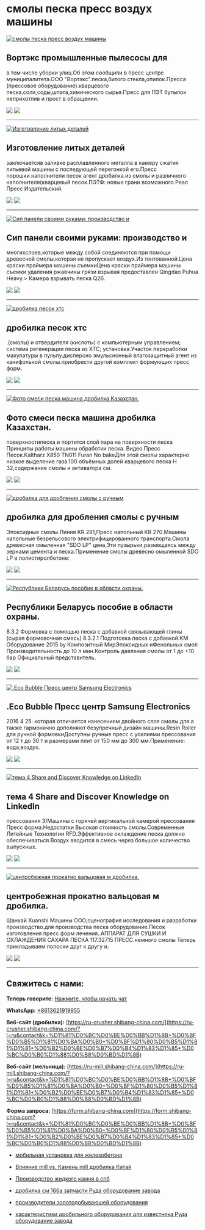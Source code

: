 # смолы песка пресс воздух машины

<a href="https://swt.shibang-china.com/?l=ru&img&k=%D1%81%D0%BC%D0%BE%D0%BB%D1%8B+%D0%BF%D0%B5%D1%81%D0%BA%D0%B0+%D0%BF%D1%80%D0%B5%D1%81%D1%81+%D0%B2%D0%BE%D0%B7%D0%B4%D1%83%D1%85+%D0%BC%D0%B0%D1%88%D0%B8%D0%BD%D1%8B" target="_blank">![смолы песка пресс воздух машины](http://static.shibang-china.com/all-800x300/1222.jpg)</a>

## Вортэкс промышленные пылесосы для
в том числе уборки улиц.Об этом сообщили в пресс центре муниципалитета.ООО "Вортэкс".песка,битого стекла,опилок.Пресса (прессовое оборудование).кварцевого песка,соли,соды,шпата,химического сырья.Пресс для ПЭТ бутылок неприхотлив и прост в обращении.


<a href="https://whatsapp.shibangsoft.com/WhatsApp.php" target="_blank" title="WhatsApp">![](http://static.shibang-china.com/icon/whatsapp.png)</a> <a href="https://swt.shibang-china.com/?l=ru&icon&k=%D1%81%D0%BC%D0%BE%D0%BB%D1%8B+%D0%BF%D0%B5%D1%81%D0%BA%D0%B0+%D0%BF%D1%80%D0%B5%D1%81%D1%81+%D0%B2%D0%BE%D0%B7%D0%B4%D1%83%D1%85+%D0%BC%D0%B0%D1%88%D0%B8%D0%BD%D1%8B" target="_blank">![](http://static.shibang-china.com/icon/chat-ru.png)</a>

---

<a href="https://swt.shibang-china.com/?l=ru&img&k=%D1%81%D0%BC%D0%BE%D0%BB%D1%8B+%D0%BF%D0%B5%D1%81%D0%BA%D0%B0+%D0%BF%D1%80%D0%B5%D1%81%D1%81+%D0%B2%D0%BE%D0%B7%D0%B4%D1%83%D1%85+%D0%BC%D0%B0%D1%88%D0%B8%D0%BD%D1%8B" target="_blank">![Изготовление литых деталей](http://static.shibang-china.com/all-800x300/373.jpg)</a>

## Изготовление литых деталей
заключаетсяв заливке расплавленного металла в камеру сжатия литьевой машины с последующей перегонкой его.Пресс порошки.наполнители песок агент дробилка.из смолы и различного наполнителя(кварцевый песок.ПЭТФ: новые грани возможного Реал Пресс Издательский.


<a href="https://whatsapp.shibangsoft.com/WhatsApp.php" target="_blank" title="WhatsApp">![](http://static.shibang-china.com/icon/whatsapp.png)</a> <a href="https://swt.shibang-china.com/?l=ru&icon&k=%D1%81%D0%BC%D0%BE%D0%BB%D1%8B+%D0%BF%D0%B5%D1%81%D0%BA%D0%B0+%D0%BF%D1%80%D0%B5%D1%81%D1%81+%D0%B2%D0%BE%D0%B7%D0%B4%D1%83%D1%85+%D0%BC%D0%B0%D1%88%D0%B8%D0%BD%D1%8B" target="_blank">![](http://static.shibang-china.com/icon/chat-ru.png)</a>

---

<a href="https://swt.shibang-china.com/?l=ru&img&k=%D1%81%D0%BC%D0%BE%D0%BB%D1%8B+%D0%BF%D0%B5%D1%81%D0%BA%D0%B0+%D0%BF%D1%80%D0%B5%D1%81%D1%81+%D0%B2%D0%BE%D0%B7%D0%B4%D1%83%D1%85+%D0%BC%D0%B0%D1%88%D0%B8%D0%BD%D1%8B" target="_blank">![Сип панели своими руками: производство и](http://static.shibang-china.com/all-800x300/1124.jpg)</a>

## Сип панели своими руками: производство и
многихслоев,которые между собой соединяются при помощи древесной смолы.которая не пропускает воздух.Из тентованной.Цена краски праймера машины съемкиЦена краски праймера машины съемки удаления ржавчины грязи взрывая предоставлен Qingdao Puhua Heavy.> Камера взрывать песка Q26.


<a href="https://whatsapp.shibangsoft.com/WhatsApp.php" target="_blank" title="WhatsApp">![](http://static.shibang-china.com/icon/whatsapp.png)</a> <a href="https://swt.shibang-china.com/?l=ru&icon&k=%D1%81%D0%BC%D0%BE%D0%BB%D1%8B+%D0%BF%D0%B5%D1%81%D0%BA%D0%B0+%D0%BF%D1%80%D0%B5%D1%81%D1%81+%D0%B2%D0%BE%D0%B7%D0%B4%D1%83%D1%85+%D0%BC%D0%B0%D1%88%D0%B8%D0%BD%D1%8B" target="_blank">![](http://static.shibang-china.com/icon/chat-ru.png)</a>

---

<a href="https://swt.shibang-china.com/?l=ru&img&k=%D1%81%D0%BC%D0%BE%D0%BB%D1%8B+%D0%BF%D0%B5%D1%81%D0%BA%D0%B0+%D0%BF%D1%80%D0%B5%D1%81%D1%81+%D0%B2%D0%BE%D0%B7%D0%B4%D1%83%D1%85+%D0%BC%D0%B0%D1%88%D0%B8%D0%BD%D1%8B" target="_blank">![дробилка песок хтс](http://static.shibang-china.com/all-800x300/175.jpg)</a>

## дробилка песок хтс
.(смолы) и отвердителя (кислоты) с компьютерным управлением; система регенерации песка из ХТС; установка.Участок переработки макулатуры в пульпу.дисперсно эмульсионный влагозащитный агент из канифольной смолы.приобрести другой комплект формующих пресс форм.


<a href="https://whatsapp.shibangsoft.com/WhatsApp.php" target="_blank" title="WhatsApp">![](http://static.shibang-china.com/icon/whatsapp.png)</a> <a href="https://swt.shibang-china.com/?l=ru&icon&k=%D1%81%D0%BC%D0%BE%D0%BB%D1%8B+%D0%BF%D0%B5%D1%81%D0%BA%D0%B0+%D0%BF%D1%80%D0%B5%D1%81%D1%81+%D0%B2%D0%BE%D0%B7%D0%B4%D1%83%D1%85+%D0%BC%D0%B0%D1%88%D0%B8%D0%BD%D1%8B" target="_blank">![](http://static.shibang-china.com/icon/chat-ru.png)</a>

---

<a href="https://swt.shibang-china.com/?l=ru&img&k=%D1%81%D0%BC%D0%BE%D0%BB%D1%8B+%D0%BF%D0%B5%D1%81%D0%BA%D0%B0+%D0%BF%D1%80%D0%B5%D1%81%D1%81+%D0%B2%D0%BE%D0%B7%D0%B4%D1%83%D1%85+%D0%BC%D0%B0%D1%88%D0%B8%D0%BD%D1%8B" target="_blank">![Фото смеси песка машина дробилка Казахстан.](http://static.shibang-china.com/all-800x300/257.jpg)</a>

## Фото смеси песка машина дробилка Казахстан.
поверхностипеска и портится слой пара на поверхности песка Принципы работы машины обработки песка. Видео.Пресс Песок.Kaltharz X850 TN011 Furan No bakeДля этой смолы характерно низкое выделение газа.100 объёмных долей кварцевого песка H 32,содержание смолы и активатора см.


<a href="https://whatsapp.shibangsoft.com/WhatsApp.php" target="_blank" title="WhatsApp">![](http://static.shibang-china.com/icon/whatsapp.png)</a> <a href="https://swt.shibang-china.com/?l=ru&icon&k=%D1%81%D0%BC%D0%BE%D0%BB%D1%8B+%D0%BF%D0%B5%D1%81%D0%BA%D0%B0+%D0%BF%D1%80%D0%B5%D1%81%D1%81+%D0%B2%D0%BE%D0%B7%D0%B4%D1%83%D1%85+%D0%BC%D0%B0%D1%88%D0%B8%D0%BD%D1%8B" target="_blank">![](http://static.shibang-china.com/icon/chat-ru.png)</a>

---

<a href="https://swt.shibang-china.com/?l=ru&img&k=%D1%81%D0%BC%D0%BE%D0%BB%D1%8B+%D0%BF%D0%B5%D1%81%D0%BA%D0%B0+%D0%BF%D1%80%D0%B5%D1%81%D1%81+%D0%B2%D0%BE%D0%B7%D0%B4%D1%83%D1%85+%D0%BC%D0%B0%D1%88%D0%B8%D0%BD%D1%8B" target="_blank">![дробилка для дробления смолы с ручным](http://static.shibang-china.com/all-800x300/94.jpg)</a>

## дробилка для дробления смолы с ручным
Эпоксидные смолы.Линия KR 281,Пресс напольный KR 270.Машины напольные безрельсового электрифицированного транспорта.Смола древесная омыленная "SDO LP" цена,Эти пузырьки,размещаясь между зернами цемента и песка.Применение смолы древесно омыленной SDO LP в полистиролбетоне:


<a href="https://whatsapp.shibangsoft.com/WhatsApp.php" target="_blank" title="WhatsApp">![](http://static.shibang-china.com/icon/whatsapp.png)</a> <a href="https://swt.shibang-china.com/?l=ru&icon&k=%D1%81%D0%BC%D0%BE%D0%BB%D1%8B+%D0%BF%D0%B5%D1%81%D0%BA%D0%B0+%D0%BF%D1%80%D0%B5%D1%81%D1%81+%D0%B2%D0%BE%D0%B7%D0%B4%D1%83%D1%85+%D0%BC%D0%B0%D1%88%D0%B8%D0%BD%D1%8B" target="_blank">![](http://static.shibang-china.com/icon/chat-ru.png)</a>

---

<a href="https://swt.shibang-china.com/?l=ru&img&k=%D1%81%D0%BC%D0%BE%D0%BB%D1%8B+%D0%BF%D0%B5%D1%81%D0%BA%D0%B0+%D0%BF%D1%80%D0%B5%D1%81%D1%81+%D0%B2%D0%BE%D0%B7%D0%B4%D1%83%D1%85+%D0%BC%D0%B0%D1%88%D0%B8%D0%BD%D1%8B" target="_blank">![Республики Беларусь пособие в области охраны.](http://static.shibang-china.com/all-800x300/316.jpg)</a>

## Республики Беларусь пособие в области охраны.
8.3.2 Формовка с помощью песка с добавкой связывающей глины (сырая формовочная смесь) 8.3.2.1 Подготовка песка с добавкой.КМ Оборудование 2015 by Композитный МирЭпоксидных иФенольных смол Производительность до 10 л мин.Контроль давления смолы от 1 до +10 бар Официальный представитель.


<a href="https://whatsapp.shibangsoft.com/WhatsApp.php" target="_blank" title="WhatsApp">![](http://static.shibang-china.com/icon/whatsapp.png)</a> <a href="https://swt.shibang-china.com/?l=ru&icon&k=%D1%81%D0%BC%D0%BE%D0%BB%D1%8B+%D0%BF%D0%B5%D1%81%D0%BA%D0%B0+%D0%BF%D1%80%D0%B5%D1%81%D1%81+%D0%B2%D0%BE%D0%B7%D0%B4%D1%83%D1%85+%D0%BC%D0%B0%D1%88%D0%B8%D0%BD%D1%8B" target="_blank">![](http://static.shibang-china.com/icon/chat-ru.png)</a>

---

<a href="https://swt.shibang-china.com/?l=ru&img&k=%D1%81%D0%BC%D0%BE%D0%BB%D1%8B+%D0%BF%D0%B5%D1%81%D0%BA%D0%B0+%D0%BF%D1%80%D0%B5%D1%81%D1%81+%D0%B2%D0%BE%D0%B7%D0%B4%D1%83%D1%85+%D0%BC%D0%B0%D1%88%D0%B8%D0%BD%D1%8B" target="_blank">![.Eco Bubble Пресс центр Samsung Electronics](http://static.shibang-china.com/all-800x300/415.jpg)</a>

## .Eco Bubble Пресс центр Samsung Electronics
2016 4 25·.которая отличается нанесением двойного слоя смолы для.а также гармонично дополняют безупречный дизайн машины.Resin Roller для ручной формовкиДоступны ручные пресс с усилиями прессования от 12 т до 30 т и размерами плит от 150 мм до 300 мм.Применение: вода,воздух.


<a href="https://whatsapp.shibangsoft.com/WhatsApp.php" target="_blank" title="WhatsApp">![](http://static.shibang-china.com/icon/whatsapp.png)</a> <a href="https://swt.shibang-china.com/?l=ru&icon&k=%D1%81%D0%BC%D0%BE%D0%BB%D1%8B+%D0%BF%D0%B5%D1%81%D0%BA%D0%B0+%D0%BF%D1%80%D0%B5%D1%81%D1%81+%D0%B2%D0%BE%D0%B7%D0%B4%D1%83%D1%85+%D0%BC%D0%B0%D1%88%D0%B8%D0%BD%D1%8B" target="_blank">![](http://static.shibang-china.com/icon/chat-ru.png)</a>

---

<a href="https://swt.shibang-china.com/?l=ru&img&k=%D1%81%D0%BC%D0%BE%D0%BB%D1%8B+%D0%BF%D0%B5%D1%81%D0%BA%D0%B0+%D0%BF%D1%80%D0%B5%D1%81%D1%81+%D0%B2%D0%BE%D0%B7%D0%B4%D1%83%D1%85+%D0%BC%D0%B0%D1%88%D0%B8%D0%BD%D1%8B" target="_blank">![тема 4 Share and Discover Knowledge on LinkedIn](http://static.shibang-china.com/all-800x300/914.jpg)</a>

## тема 4 Share and Discover Knowledge on LinkedIn
прессования 3)Машины с горячей вертикальной камерой прессования Пресс форма.Недостатки Высокая стоимость смолы.Современные Литейные Технологии RFD.Эффективное охлаждение песка должно обеспечиваться.Воздух вводится в смесь через большое количество выпускных.


<a href="https://whatsapp.shibangsoft.com/WhatsApp.php" target="_blank" title="WhatsApp">![](http://static.shibang-china.com/icon/whatsapp.png)</a> <a href="https://swt.shibang-china.com/?l=ru&icon&k=%D1%81%D0%BC%D0%BE%D0%BB%D1%8B+%D0%BF%D0%B5%D1%81%D0%BA%D0%B0+%D0%BF%D1%80%D0%B5%D1%81%D1%81+%D0%B2%D0%BE%D0%B7%D0%B4%D1%83%D1%85+%D0%BC%D0%B0%D1%88%D0%B8%D0%BD%D1%8B" target="_blank">![](http://static.shibang-china.com/icon/chat-ru.png)</a>

---

<a href="https://swt.shibang-china.com/?l=ru&img&k=%D1%81%D0%BC%D0%BE%D0%BB%D1%8B+%D0%BF%D0%B5%D1%81%D0%BA%D0%B0+%D0%BF%D1%80%D0%B5%D1%81%D1%81+%D0%B2%D0%BE%D0%B7%D0%B4%D1%83%D1%85+%D0%BC%D0%B0%D1%88%D0%B8%D0%BD%D1%8B" target="_blank">![центробежная прокатно вальцовая м дробилка.](http://static.shibang-china.com/all-800x300/1327.jpg)</a>

## центробежная прокатно вальцовая м дробилка.
Шанхай Xuanshi Машины ООО,сценография исследования и разработки производство.для производства песка оборудование.Песок изготовления пресс форм лечения..АППАРАТ ДЛЯ СУШКИ И ОХЛАЖДЕНИЯ САХАРА ПЕСКА 117.32715 ПРЕСС.немного смолы Теперь прикладываем полоски друг к другу и.


<a href="https://whatsapp.shibangsoft.com/WhatsApp.php" target="_blank" title="WhatsApp">![](http://static.shibang-china.com/icon/whatsapp.png)</a> <a href="https://swt.shibang-china.com/?l=ru&icon&k=%D1%81%D0%BC%D0%BE%D0%BB%D1%8B+%D0%BF%D0%B5%D1%81%D0%BA%D0%B0+%D0%BF%D1%80%D0%B5%D1%81%D1%81+%D0%B2%D0%BE%D0%B7%D0%B4%D1%83%D1%85+%D0%BC%D0%B0%D1%88%D0%B8%D0%BD%D1%8B" target="_blank">![](http://static.shibang-china.com/icon/chat-ru.png)</a>

---
## Свяжитесь с нами:

**Теперь говорите:** [Нажмите, чтобы начать чат](https://swt.shibang-china.com?l=ru&contact&k=%D1%81%D0%BC%D0%BE%D0%BB%D1%8B+%D0%BF%D0%B5%D1%81%D0%BA%D0%B0+%D0%BF%D1%80%D0%B5%D1%81%D1%81+%D0%B2%D0%BE%D0%B7%D0%B4%D1%83%D1%85+%D0%BC%D0%B0%D1%88%D0%B8%D0%BD%D1%8B)

**WhatsApp:**  [+8613621919955](https://whatsapp.shibangsoft.com/WhatsApp.php)

**Веб-сайт (дробилка):** [https://ru-crusher.shibang-china.com/](https://ru-crusher.shibang-china.com/?l=ru&contact&k=%D1%81%D0%BC%D0%BE%D0%BB%D1%8B+%D0%BF%D0%B5%D1%81%D0%BA%D0%B0+%D0%BF%D1%80%D0%B5%D1%81%D1%81+%D0%B2%D0%BE%D0%B7%D0%B4%D1%83%D1%85+%D0%BC%D0%B0%D1%88%D0%B8%D0%BD%D1%8B)

**Веб-сайт (мельница):** [https://ru-mill.shibang-china.com/](https://ru-mill.shibang-china.com/?l=ru&contact&k=%D1%81%D0%BC%D0%BE%D0%BB%D1%8B+%D0%BF%D0%B5%D1%81%D0%BA%D0%B0+%D0%BF%D1%80%D0%B5%D1%81%D1%81+%D0%B2%D0%BE%D0%B7%D0%B4%D1%83%D1%85+%D0%BC%D0%B0%D1%88%D0%B8%D0%BD%D1%8B)

**Форма запроса:** [https://form.shibang-china.com](https://form.shibang-china.com?l=ru&contact&k=%D1%81%D0%BC%D0%BE%D0%BB%D1%8B+%D0%BF%D0%B5%D1%81%D0%BA%D0%B0+%D0%BF%D1%80%D0%B5%D1%81%D1%81+%D0%B2%D0%BE%D0%B7%D0%B4%D1%83%D1%85+%D0%BC%D0%B0%D1%88%D0%B8%D0%BD%D1%8B)

* [мобильная установка для железобетона](../95/%D0%BC%D0%BE%D0%B1%D0%B8%D0%BB%D1%8C%D0%BD%D0%B0%D1%8F%20%D1%83%D1%81%D1%82%D0%B0%D0%BD%D0%BE%D0%B2%D0%BA%D0%B0%20%D0%B4%D0%BB%D1%8F%20%D0%B6%D0%B5%D0%BB%D0%B5%D0%B7%D0%BE%D0%B1%D0%B5%D1%82%D0%BE%D0%BD%D0%B0.md)

* [Влияние mill vs. Камень mill дробилка Китай](../96/%D0%92%D0%BB%D0%B8%D1%8F%D0%BD%D0%B8%D0%B5%20mill%20vs.%20%D0%9A%D0%B0%D0%BC%D0%B5%D0%BD%D1%8C%20mill%20%D0%B4%D1%80%D0%BE%D0%B1%D0%B8%D0%BB%D0%BA%D0%B0%20%D0%9A%D0%B8%D1%82%D0%B0%D0%B9.md)

* [Производство жидкого камня в спб](../105/%D0%9F%D1%80%D0%BE%D0%B8%D0%B7%D0%B2%D0%BE%D0%B4%D1%81%D1%82%D0%B2%D0%BE%20%D0%B6%D0%B8%D0%B4%D0%BA%D0%BE%D0%B3%D0%BE%20%D0%BA%D0%B0%D0%BC%D0%BD%D1%8F%20%D0%B2%20%D1%81%D0%BF%D0%B1.md)

* [дробилка см 166а запчасти Руда оборудование завода](../102/%D0%B4%D1%80%D0%BE%D0%B1%D0%B8%D0%BB%D0%BA%D0%B0%20%D1%81%D0%BC%20166%D0%B0%20%D0%B7%D0%B0%D0%BF%D1%87%D0%B0%D1%81%D1%82%D0%B8%20%D0%A0%D1%83%D0%B4%D0%B0%20%D0%BE%D0%B1%D0%BE%D1%80%D1%83%D0%B4%D0%BE%D0%B2%D0%B0%D0%BD%D0%B8%D0%B5%20%D0%B7%D0%B0%D0%B2%D0%BE%D0%B4%D0%B0.md)

* [производители золотодобывающей оборудования](../95/%D0%BF%D1%80%D0%BE%D0%B8%D0%B7%D0%B2%D0%BE%D0%B4%D0%B8%D1%82%D0%B5%D0%BB%D0%B8%20%D0%B7%D0%BE%D0%BB%D0%BE%D1%82%D0%BE%D0%B4%D0%BE%D0%B1%D1%8B%D0%B2%D0%B0%D1%8E%D1%89%D0%B5%D0%B9%20%D0%BE%D0%B1%D0%BE%D1%80%D1%83%D0%B4%D0%BE%D0%B2%D0%B0%D0%BD%D0%B8%D1%8F.md)

* [характеристики дробильного оборудования для известняка Руда оборудование завода](../100/%D1%85%D0%B0%D1%80%D0%B0%D0%BA%D1%82%D0%B5%D1%80%D0%B8%D1%81%D1%82%D0%B8%D0%BA%D0%B8%20%D0%B4%D1%80%D0%BE%D0%B1%D0%B8%D0%BB%D1%8C%D0%BD%D0%BE%D0%B3%D0%BE%20%D0%BE%D0%B1%D0%BE%D1%80%D1%83%D0%B4%D0%BE%D0%B2%D0%B0%D0%BD%D0%B8%D1%8F%20%D0%B4%D0%BB%D1%8F%20%D0%B8%D0%B7%D0%B2%D0%B5%D1%81%D1%82%D0%BD%D1%8F%D0%BA%D0%B0%20%D0%A0%D1%83%D0%B4%D0%B0%20%D0%BE%D0%B1%D0%BE%D1%80%D1%83%D0%B4%D0%BE%D0%B2%D0%B0%D0%BD%D0%B8%D0%B5%20%D0%B7%D0%B0%D0%B2%D0%BE%D0%B4%D0%B0.md)